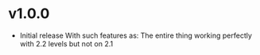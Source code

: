 # v1.0.0

 * Initial release
 With such features as: The entire thing working perfectly with 2.2 levels but not on 2.1